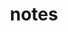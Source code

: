 ---
layout: profiles
permalink: /notes/
title: notes
description: compilation of old, mostly handwritten notes (I am responsible for any errors or omissions)
nav: false
nav_order:

profiles:
  # if you want to include more than one profile, just replicate the following block
  # and create one content file for each profile inside _pages/

  - align: centre
    content: about_sometopics.md

  - align: right
    image: syntax.jpg
    content: about_syntax.md
    image_circular: false # crops the image to make it circular

  - align: right
    image: semantics.jpg
    content: about_semantics.md
    image_circular: false # crops the image to make it circular

  - align: right
    image: nativeenglish.jpg
    content: about_nativeenglish.md
    image_circular: false # crops the image to make it circular

  - align: centre
    content: about_miscellaneous.md
    image_circular: false # crops the image to make it circular

---